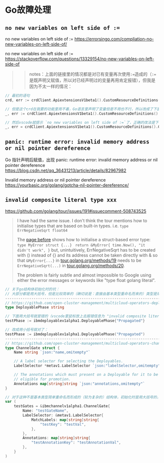 
# Go故障处理

## `no new variables on left side of :=`

no new variables on left side of := https://errorsingo.com/compliation-no-new-variables-on-left-side-of/

no new variables on left side of := https://stackoverflow.com/questions/13329154/no-new-variables-on-left-side-of

>> notes：上面的链接里的情况都是对已有变量再次使用`:=`造成的（`:=`是既声明又赋值，所以对已经声明过的变量再用肯定报错），但我是因为不太一样的情况：
```go
// 最初的语句
crd, err := crdClient.ApiextensionsV1beta1().CustomResourceDefinitions().Get(crdobj.GetName(), metav1.GetOptions{})

// 但是这个crd在我要的功能里用不着，Go语言里声明了变量但是不用也不行，所以改成了下面的形式：
_, err := crdClient.ApiextensionsV1beta1().CustomResourceDefinitions().Get(crdobj.GetName(), metav1.GetOptions{})

// 然后vscode就提示 `no new variables on left side of :=`了，正确的改法是下面的：
_, err = crdClient.ApiextensionsV1beta1().CustomResourceDefinitions().Get(crdobj.GetName(), metav1.GetOptions{})
```

## `panic: runtime error: invalid memory address or nil pointer dereference`

Go 指针声明后赋值，出现 panic: runtime error: invalid memory address or nil pointer dereference https://blog.csdn.net/qq_36431213/article/details/82967982

Invalid memory address or nil pointer dereference https://yourbasic.org/golang/gotcha-nil-pointer-dereference/

## `invalid composite literal type xxx`

https://github.com/golang/tour/issues/191#issuecomment-508743525
> I have had the same issue. I don't think the tour mentions how to initialise types that are based on built-in types. i.e.
> `type ErrNegativeSqrt float64`
> 
> The [page before](https://tour.golang.org/methods/19) shows how to initialise a struct-based error type:
> `type MyError struct {...}`
> ` return &MyError{ time.Now(), "it didn't work", }`
> but, unintuitively, ErrNegativeSqrt has to be created with () instead of {} and its address cannot be taken directly with & so that `&MyError{...}` in [tour.golang.org/methods/19](https://tour.golang.org/methods/19) needs to be `ErrNegativeSqrt(...)` in [tour.golang.org/methods/20](https://tour.golang.org/methods/20).
> 
> The problem is fairly subtle and almost impossible to Google using either the error messages or keywords like "type float golang literal".

```go
// 关于go结构体初始化时的坑：
// 大部分都是用大括号，但是比较简单的（确切说是：直接由基本类型重命名而来的）类型是用小括号的。坑货。
----------------------------------------------------------------------------------------------------
// https://github.com/open-cluster-management/multicloud-operators-deployable/blob/a429faaac3b4f41434b9ac37aa75dde152a94e2a/pkg/apis/app/v1alpha1/deployable_types.go#L99
type DeployablePhase string

// 下面用大括号就是错的（vscode里鼠标放上去报错信息为 "invalid composite literal type v1alpha1.DeployablePhase"）：
testPhase := ibmdeployablev1alpha1.DeployablePhase{"Propagated"}

// 改成用小括号就对了：
testPhase := ibmdeployablev1alpha1.DeployablePhase("Propagated")
----------------------------------------------------------------------------------------------------
// https://github.com/open-cluster-management/multicloud-operators-channel/blob/release-2.0/pkg/apis/apps/v1/channel_types.go#L63
type ChannelGate struct {
	Name string `json:"name,omitempty"`

	// A label selector for selecting the Deployables.
	LabelSelector *metav1.LabelSelector `json:"labelSelector,omitempty"`

	// The annotations which must present on a Deployable for it to be
	// eligible for promotion.
	Annotations map[string]string `json:"annotations,omitempty"`
}

// 对于这种不是基本类型简单重命名而形成的（较为复杂的）结构体，初始化时是用大括号的，比如：
var (
	testGates = &ibmchannelv1alpha1.ChannelGate{
		Name: "testGateName",
		LabelSelector: &metav1.LabelSelector{
			MatchLabels: map[string]string{
				"testKey": "testVal",
			},
		},
		Annotations: map[string]string{
			"testAnnotationKey": "testAnnotationVal",
		},
	}
)
```
